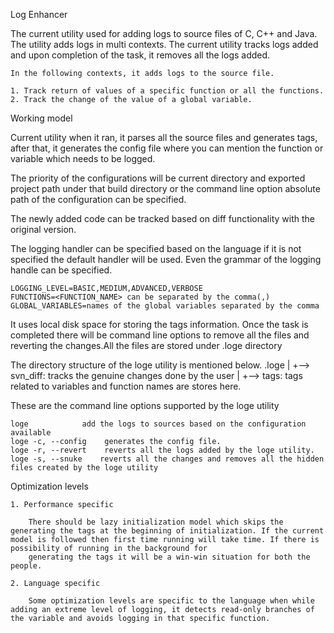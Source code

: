 Log Enhancer

The current utility used for adding logs to source files of C, C++ and Java. The utility adds logs in multi contexts. 
The current utility tracks logs added and upon completion of the task, it removes all the logs added.

    In the following contexts, it adds logs to the source file.

    1. Track return of values of a specific function or all the functions.
    2. Track the change of the value of a global variable.


Working model

Current utility when it ran, it parses all the source files and generates tags, 
after that, it generates the config file where you can mention the function or variable which needs to be logged.

The priority of the configurations will be current directory and exported project path under that build directory
or the command line option absolute path of the configuration can be specified.

The newly added code can be tracked based on diff functionality with the original version.

The logging handler can be specified based on the language if it is not specified the default handler will be used.
Even the grammar of the logging handle can be specified.


    LOGGING_LEVEL=BASIC,MEDIUM,ADVANCED,VERBOSE                    
    FUNCTIONS=<FUNCTION_NAME> can be separated by the comma(,)
    GLOBAL_VARIABLES=names of the global variables separated by the comma


It uses local disk space for storing the tags information. Once the task is completed there will be command line options to remove all the files and reverting the changes.All the files are 
stored under .loge directory

The directory structure of the loge utility is mentioned below.
    .loge
      |
      +--> svn_diff: tracks the genuine changes done by the user
      |
      +--> tags: tags related to variables and function names are stores here.


These are the command line options supported by the loge utility

    loge            add the logs to sources based on the configuration available
    loge -c, --config    generates the config file.
    loge -r, --revert    reverts all the logs added by the loge utility.
    loge -s, --snuke    reverts all the changes and removes all the hidden files created by the loge utility

Optimization levels

    1. Performance specific
    
        There should be lazy initialization model which skips the generating the tags at the beginning of initialization. If the current model is followed then first time running will take time. If there is possibility of running in the background for 
        generating the tags it will be a win-win situation for both the people.

    2. Language specific
    
        Some optimization levels are specific to the language when while adding an extreme level of logging, it detects read-only branches of the variable and avoids logging in that specific function.
